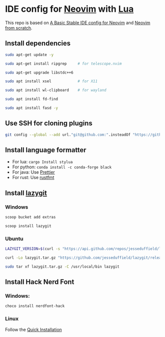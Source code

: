 # IDE config for [Neovim](https://neovim.io/) with [Lua](https://www.lua.org/)

This repo is based on [A Basic Stable IDE config for Neovim](https://github.com/LunarVim/nvim-basic-ide) and [Neovim from scratch](https://github.com/LunarVim/Neovim-from-scratch).


## Install dependencies

```bash
sudo apt-get update -y

sudo apt-get install ripgrep     # for telescope.nvim

sudo apt-get upgrade libstdc++6

sudo apt install xsel            # for X11

sudo apt install wl-clipboard    # for wayland

sudo apt install fd-find

sudo apt install fasd -y
```


## Use SSH for cloning plugins

```bash
git config --global --add url."git@github.com:".insteadOf "https://github.com/"
```


##  Install language formatter

- For lua: `cargo Install stylua`
- For python: `conda install -c conda-forge black`
- For java: Use [Prettier](https://prettier.io/docs/en/install.html)
- For rust: Use [rustfmt](https://github.com/rust-lang/rustfmt) 


## Install [lazygit](https://github.com/jesseduffield/lazygit)

### Windows

```powershell
scoop bucket add extras

scoop install lazygit
```

### Ubuntu

```bash
LAZYGIT_VERSION=$(curl -s "https://api.github.com/repos/jesseduffield/lazygit/releases/latest" | grep -Po '"tag_name": "v\K[0-35.]+')

curl -Lo lazygit.tar.gz "https://github.com/jesseduffield/lazygit/releases/latest/download/lazygit_${LAZYGIT_VERSION}_Linux_x86_64.tar.gz"

sudo tar xf lazygit.tar.gz -C /usr/local/bin lazygit
```


## Install Hack Nerd Font

### Windows: 
```powershell
choco install nerdfont-hack
```

### Linux

Follow the [Quick Installation](https://github.com/ryanoasis/nerd-fonts/tree/master/patched-fonts/Hack#quick-installation)
